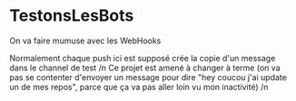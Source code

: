 # TestonsLesBots
On va faire mumuse avec les WebHooks

Normalement chaque push ici est supposé crée la copie d'un message dans le channel de test /n
Ce projet est amené à changer à terme (on va pas se contenter d'envoyer un message pour dire "hey coucou j'ai update un de mes repos", parce que ça va pas aller loin vu mon inactivité)
/n

